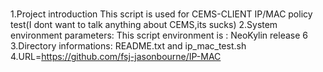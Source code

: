 #
1.Project introduction
This script is used for CEMS-CLIENT IP/MAC policy test(I dont want to talk anything about CEMS,its sucks)
2.System environment parameters:
This script environment is : NeoKylin release 6
3.Directory informations:
README.txt and  ip_mac_test.sh
4.URL=https://github.com/fsj-jasonbourne/IP-MAC


